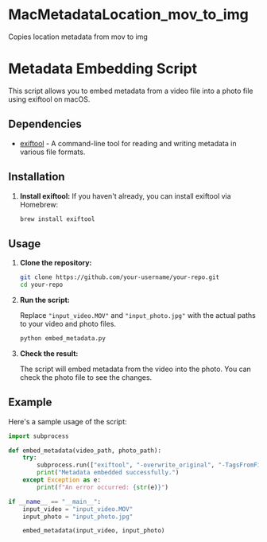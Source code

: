 # MacMetadataLocation_mov_to_img
Copies location metadata from mov to img

<!DOCTYPE html>
<html>
<head>
    <title>Metadata Embedding Script</title>
</head>
<body>

<h1>Metadata Embedding Script</h1>

<p>This script allows you to embed metadata from a video file into a photo file using exiftool on macOS.</p>

## Dependencies

- [exiftool](https://exiftool.org/) - A command-line tool for reading and writing metadata in various file formats.

## Installation

1. **Install exiftool:** If you haven't already, you can install exiftool via Homebrew:

    ```bash
    brew install exiftool
    ```

## Usage

1. **Clone the repository:**

    ```bash
    git clone https://github.com/your-username/your-repo.git
    cd your-repo
    ```

2. **Run the script:**

    Replace `"input_video.MOV"` and `"input_photo.jpg"` with the actual paths to your video and photo files.

    ```bash
    python embed_metadata.py
    ```

3. **Check the result:**

    The script will embed metadata from the video into the photo. You can check the photo file to see the changes.

## Example

Here's a sample usage of the script:

```python
import subprocess

def embed_metadata(video_path, photo_path):
    try:
        subprocess.run(["exiftool", "-overwrite_original", "-TagsFromFile", video_path, photo_path])
        print("Metadata embedded successfully.")
    except Exception as e:
        print(f"An error occurred: {str(e)}")

if __name__ == "__main__":
    input_video = "input_video.MOV"
    input_photo = "input_photo.jpg"

    embed_metadata(input_video, input_photo)
